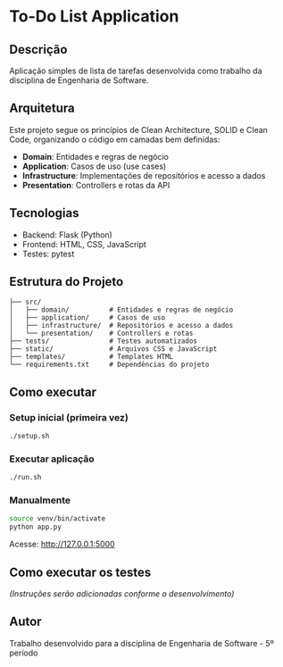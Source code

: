 # To-Do List Application

## Descrição
Aplicação simples de lista de tarefas desenvolvida como trabalho da disciplina de Engenharia de Software.

## Arquitetura
Este projeto segue os princípios de Clean Architecture, SOLID e Clean Code, organizando o código em camadas bem definidas:

- **Domain**: Entidades e regras de negócio
- **Application**: Casos de uso (use cases)
- **Infrastructure**: Implementações de repositórios e acesso a dados
- **Presentation**: Controllers e rotas da API

## Tecnologias
- Backend: Flask (Python)
- Frontend: HTML, CSS, JavaScript
- Testes: pytest

## Estrutura do Projeto
```
├── src/
│   ├── domain/          # Entidades e regras de negócio
│   ├── application/     # Casos de uso
│   ├── infrastructure/  # Repositórios e acesso a dados
│   └── presentation/    # Controllers e rotas
├── tests/               # Testes automatizados
├── static/              # Arquivos CSS e JavaScript
├── templates/           # Templates HTML
└── requirements.txt     # Dependências do projeto
```

## Como executar

### Setup inicial (primeira vez)
```bash
./setup.sh
```

### Executar aplicação
```bash
./run.sh
```

### Manualmente
```bash
source venv/bin/activate
python app.py
```

Acesse: http://127.0.0.1:5000

## Como executar os testes
*(Instruções serão adicionadas conforme o desenvolvimento)*

## Autor
Trabalho desenvolvido para a disciplina de Engenharia de Software - 5º período
